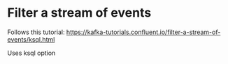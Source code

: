 # Filter a stream of events

Follows this tutorial: https://kafka-tutorials.confluent.io/filter-a-stream-of-events/ksql.html

Uses ksql option